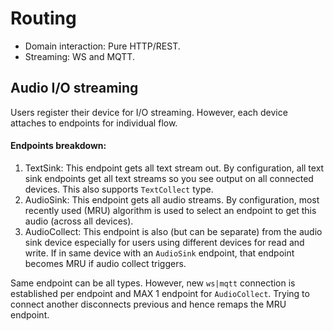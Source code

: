 # Routing
- Domain interaction: Pure HTTP/REST. 
- Streaming: WS and MQTT.

## Audio I/O streaming
Users register their device for I/O streaming.
However, each device attaches to endpoints for individual flow.
#### Endpoints breakdown:
1. TextSink: This endpoint gets all text stream out. By configuration, all
    text sink endpoints get all text streams so you see output on all connected devices.
    This also supports `TextCollect` type.
2. AudioSink: This endpoint gets all audio streams. By configuration, most recently used
    (MRU) algorithm is used to select an endpoint to get this audio (across all devices).
3. AudioCollect: This endpoint is also (but can be separate) from the audio sink device
    especially for users using different devices for read and write. 
    If in same device with an `AudioSink` endpoint, that endpoint becomes MRU if audio collect 
    triggers. 

Same endpoint can be all types. However, new `ws|mqtt` connection is established per endpoint and 
MAX 1 endpoint for `AudioCollect`. Trying to connect another disconnects previous and hence
remaps the MRU endpoint. 
